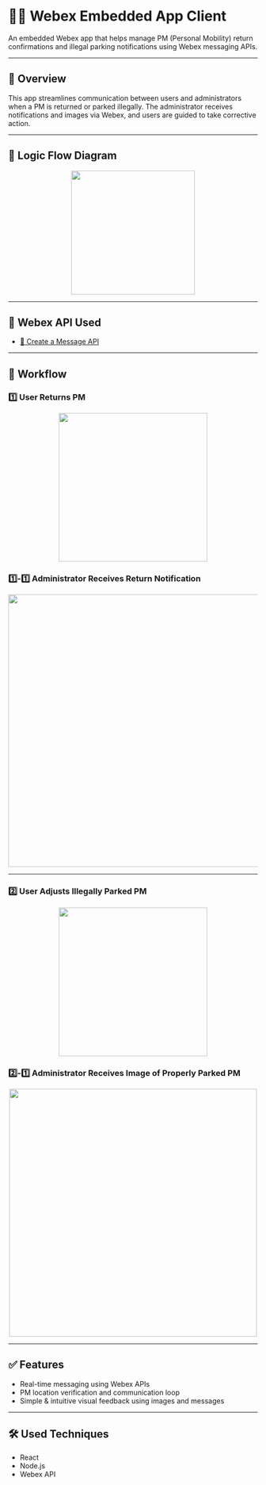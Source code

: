 # 🚴‍♂️ Webex Embedded App Client

An embedded Webex app that helps manage PM (Personal Mobility) return confirmations and illegal parking notifications using Webex messaging APIs.

---

## 📌 Overview

This app streamlines communication between users and administrators when a PM is returned or parked illegally. The administrator receives notifications and images via Webex, and users are guided to take corrective action.

---

## 🧠 Logic Flow Diagram

<p align="center">
  <img src="https://github.com/user-attachments/assets/21a84532-412a-4d3d-8f57-c43f98aab7fc" width="250"/>
</p>

---

## 🔌 Webex API Used

- [📨 Create a Message API](https://developer.webex.com/docs/api/v1/messages/create-a-message)

---

## 🧭 Workflow

### 1️⃣ User Returns PM
<p align="center">
  <img src="https://github.com/user-attachments/assets/1ee4fae0-4e05-4a94-8948-3fda0e5d85a2" width="300"/>
</p>

### 1️⃣-1️⃣ Administrator Receives Return Notification
<p align="center">
  <img src="https://github.com/user-attachments/assets/be6119c2-2da4-4f81-931a-8eefca454046" width="550"/>
</p>

---

### 2️⃣ User Adjusts Illegally Parked PM
<p align="center">
  <img src="https://github.com/user-attachments/assets/a6a8bd52-6a9e-4a6d-a8e5-3ba0f2a51f2d" width="300"/>
</p>

### 2️⃣-1️⃣ Administrator Receives Image of Properly Parked PM
<p align="center">
  <img src="https://github.com/user-attachments/assets/7c86e422-3eb8-4cd2-9261-56a44ca393c8" width="500"/>
</p>

---

## ✅ Features

- Real-time messaging using Webex APIs  
- PM location verification and communication loop  
- Simple & intuitive visual feedback using images and messages

---

## 🛠️ Used Techniques

- React
- Node.js
- Webex API

